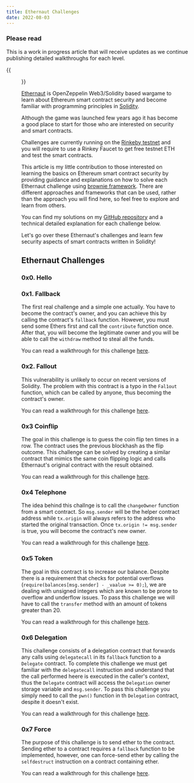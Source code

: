 ```yaml
---
title: Ethernaut Challenges
date: 2022-08-03
---
```

### Please read
 This is a work in progress article that will receive updates as we continue publishing detailed walkthroughs for each level.

{{<figure src="../images/ethernaut.png">}}

[Ethernaut](https://ethernaut.openzeppelin.com/) is OpenZeppelin Web3/Solidity based wargame to learn about Ethereum smart contract security and become familiar with programming principles in [Solidity](https://docs.soliditylang.org/en/v0.8.15/).

Although the game was launched few years ago it has become a good place to start for those who are interested on security and smart contracts.

Challenges are currently running on the [Rinkeby testnet](https://www.alchemy.com/overviews/rinkeby-testnet) and you will require to use a Rinkey Faucet to get free testnet ETH and test the smart contracts.

This article is my little contribution to those interested on learning the basics on Ethereum smart contract security by providing  guidance and explanations on how to solve each Ethernaut challenge using [brownie framework](https://github.com/eth-brownie/brownie). There are different approaches and frameworks that can be used, rather than the approach you will find here, so feel free to explore and learn from others.

You can find my solutions on my [GitHub repository](https://github.com/0xroot-bf/ethernaut) and a technical detailed explanation for each challenge below.

Let's go over these Ethernaut's challenges and learn few security aspects of smart contracts written in Solidity!

## Ethernaut Challenges

### 0x0. Hello

### 0x1. Fallback
The first real challenge and a simple one actually. You have to become the contract's owner, and you can achieve this by calling the contract's `fallback` function. However, you must send some Ethers first and call the `contribute` function once. After that, you will become the legitimate owner and you will be able to call the `withdraw` method to steal all the funds.

You can read a walkthrough for this challenge [here](../ethernaut-1-fallback).

### 0x2. Fallout
This vulnerability is unlikely to occur on recent versions of Solidity. The problem with this contract is a typo in the `Fal1out` function, which can be called by anyone, thus becoming the contract's owner.

You can read a walkthrough for this challenge [here](../ethernaut-2-fallout).

### 0x3 Coinflip
The goal in this challenge is to guess the coin flip ten times in a row. The contract uses the previous blockhash as the flip outcome. This challenge can be solved by creating a similar contract that mimics the same coin flipping logic and calls Ethernaut's original contract with the result obtained.

You can read a walkthrough for this challenge [here](../ethernaut-3-coinflip).

### 0x4 Telephone
The idea behind this challnge is to call the `changeOwner` function from a smart contract. So `msg.sender` will be the helper contract address while `tx.origin` will always refers to the address who started the original transaction. Once `tx.origin != msg.sender` is true, you will become the contract's new owner.

You can read a walkthrough for this challenge [here](../ethernaut-4-telephone).

### 0x5 Token
The goal in this contract is to increase our balance. Despite there is a requirement that checks for potential overflows (`require(balances[msg.sender] - _vaalue >= 0);`), we are dealing with unsigned integers which are known to be prone to overflow and underflow issues. To pass this challenge we will have to call the `transfer` method with an amount of tokens greater than 20.

You can read a walkthrough for this challenge [here](../ethernaut-5-token).

### 0x6 Delegation
This challenge consists of a delegation contract that forwards any calls using `delegatecall` in its `fallback` function to a `Delegate` contract. To complete this challenge we must get familiar with the `delegatecall` instruction and understand that the call performed heere is executed in the caller's context, thus the `Delegate` contract will access the `Delegation` owner storage variable and `msg.sender`. To pass this challenge you simply need to call the `pwn()` function in th `Delegation` contract, despite it doesn't exist.

You can read a walkthrough for this challenge [here](../ethernaut-6-delegation).

### 0x7 Force
The purpose of this challenge is to send ether to the contract. Sending ether to a contract requires a `fallback` function to be implemented, however, one can force-send ether by calling the `selfdestruct` instruction on a contract containing ether.

You can read a walkthrough for this challenge [here](../ethernaut-7-force).